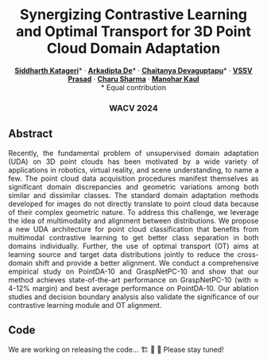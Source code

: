<p align="center">

  <h1 align="center">Synergizing Contrastive Learning and Optimal Transport for 3D Point Cloud Domain Adaptation</h1>
  <!-- authors -->
  <p align="center">
    <a href="https://siddharthkatageri.github.io/"><strong>Siddharth Katageri</strong></a>*
    ·
    <a href="https://github.com/Arko98"><strong>Arkadipta De</strong></a>*
    ·
    <a href="http://chaitanya.one/"><strong>Chaitanya Devaguptapu</strong></a>*
    ·
    <a href=""><strong>VSSV Prasad</strong></a>
    ·
    <a href="https://sites.google.com/site/charusharmacseiith/"><strong>Charu Sharma</strong></a>
    ·
    <a href="https://scholar.google.dk/citations?user=jNroyK4AAAAJ&hl=en"><strong>Manohar Kaul</strong></a>
  <br>
    * Equal contribution
  <br>
  <!-- conference -->
  <h3 align="center">WACV 2024</h3>
</p>

## Abstract
<p align="justify">
Recently, the fundamental problem of unsupervised domain adaptation (UDA) on 3D point clouds has been motivated by a wide variety of applications in robotics, virtual reality, and scene understanding, to name a few. The point cloud data acquisition procedures manifest themselves as significant domain discrepancies and geometric variations among both similar and dissimilar classes. The standard domain adaptation methods developed for images do not directly translate to point cloud data because of their complex geometric nature. To address this challenge, we leverage the idea of multimodality and alignment between distributions. We propose a new UDA architecture for point cloud classification that benefits from multimodal contrastive learning to get better class separation in both domains individually. Further, the use of optimal transport (OT) aims at learning source and target data distributions jointly to reduce the cross-domain shift and provide a better alignment. We conduct a comprehensive empirical study on PointDA-10 and GraspNetPC-10 and show that our method achieves state-of-the-art performance on GraspNetPC-10 (with ≈ 4-12% margin) and best average performance on PointDA-10. Our ablation studies and decision boundary analysis also validate the significance of our contrastive learning module and OT alignment.
</p>

## Code
We are working on releasing the code... 🏗️ 🚧 🔨 Please stay tuned!
